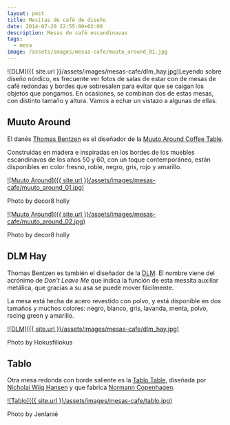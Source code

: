 ```yaml
---
layout: post
title: Mesitas de café de diseño
date: 2014-07-20 22:55:00+02:00
description: Mesas de café escandinavas
tags:
  - mesa
image: /assets/images/mesas-cafe/muuto_around_01.jpg
---
```


![DLM]({{ site.url }}/assets/images/mesas-cafe/dlm_hay.jpg)Leyendo sobre diseño nórdico, es frecuente ver fotos de salas de estar con de mesas de café redondas y bordes que sobresalen para evitar que se caigan los objetos que pongamos. En ocasiones, se combinan dos de estas mesas, con distinto tamaño y altura. Vamos a echar un vistazo a algunas de ellas.

## Muuto Around
El danés [Thomas Bentzen](http://www.thomasbentzen.com/) es el diseñador de la [Muuto Around Coffee Table](http://www.thomasbentzen.com/works/around.php).

Construidas en madera e inspiradas en los bordes de los muebles escandinavos de los años 50 y 60, con un toque contemporáneo, están disponibles en color fresno, roble, negro, gris, rojo y amarillo.

[![Muuto Around]({{ site.url }}/assets/images/mesas-cafe/muuto_around_01.jpg)](https://www.flickr.com/photos/decor8/9140219177) <div class="img-footer">Photo by decor8 holly</div>

[![Muuto Around]({{ site.url }}/assets/images/mesas-cafe/muuto_around_02.jpg)](https://www.flickr.com/photos/decor8/9142459446) <div class="img-footer">Photo by decor8 holly</div>

## DLM Hay
Thomas Bentzen es también el diseñador de la [DLM](http://www.scandinavia-design.fr/dlm-table-hay-thomas-bentzen_en.html). El nombre viene del acrónimo de _Don't Leave Me_ que indica la función de esta messita auxiliar metálica, que gracias a su asa se puede mover fácilmente.

La mesa está hecha de acero revestido con polvo, y está disponible en dos tamaños y muchos colores: negro, blanco, gris, lavanda, menta, polvo, racing green y amarillo.

[![DLM]({{ site.url }}/assets/images/mesas-cafe/dlm_hay.jpg)](http://hokusfiliokus.blogspot.de/2012/08/interirbloggerstylist.html) <div class="img-footer">Photo by Hokusfiliokus</div>

## Tablo

Otra mesa redonda con borde saliente es la [Tablo Table](http://www.normann-copenhagen.com/families/tablo-table), diseñada por [Nicholai Wiig Hansen](http://www.wiighansen.com/) y que fabrica [Normann Copenhagen](http://www.normann-copenhagen.com/).

[![Tablo]({{ site.url }}/assets/images/mesas-cafe/tablo.jpg)](http://jelanieshop.com/en/view-all/182-tablo-table-large-white-by-normann-copenhagen.html) <div class="img-footer">Photo by Jenlanié</div>
